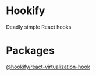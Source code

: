 # Hookify
Deadly simple React hooks

# Packages
[@hookify/react-virtualization-hook](/packages/react-virtualization-hook)
